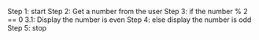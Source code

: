 Step 1: start
Step 2: Get a number from the user 
Step 3: if the number % 2 == 0
     3.1: Display the number is even 
Step 4: else display the number is odd
Step 5: stop
